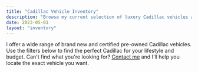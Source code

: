 ```yaml
---
title: "Cadillac Vehicle Inventory"
description: "Browse my current selection of luxury Cadillac vehicles at competitive prices"
date: 2023-05-01
layout: "inventory"
---
```


I offer a wide range of brand new and certified pre-owned Cadillac vehicles. Use the filters below to find the perfect Cadillac for your lifestyle and budget. Can't find what you're looking for? [Contact me](/contact) and I'll help you locate the exact vehicle you want.
